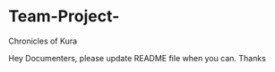 # Team-Project-
</h1> Chronicles of Kura </h1>

Hey Documenters, please update README file when you can. Thanks
